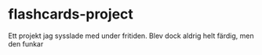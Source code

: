 # flashcards-project

Ett projekt jag sysslade med under fritiden. Blev dock aldrig helt färdig, men den funkar
